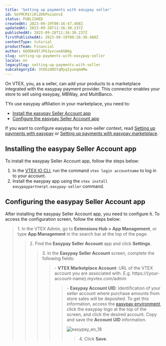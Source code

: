 ```yaml
---
title: 'Setting up payments with easypay seller'
id: 5mYMCM1tiRiZO6PozuUncE
status: PUBLISHED
createdAt: 2023-09-19T00:16:47.408Z
updatedAt: 2023-09-28T11:36:30.237Z
publishedAt: 2023-09-28T11:36:30.237Z
firstPublishedAt: 2023-09-19T00:26:38.480Z
contentType: tutorial
productTeam: Financial
author: 6DODK49lJPk3yvcoe6GB6g
slug: setting-up-payments-with-easypay-seller
locale: en
legacySlug: setting-up-payments-with-seller
subcategoryId: 3tDGibM2tqMyqIyukqmmMw
---
```


On VTEX, you, as a seller, can add your products to a marketplace integrated with the easypay payment provider. This connector enables your store to sell using easypay, MBWay, and MultiBanco.

TYo use easypay affiliation in your marketplace, you need to:

- [Install the easypay Seller Account app](#installing-the-easypay-seller-account-app)
- [Configure the easypay Seller Account app](#configuring-the-easypay-seller-account-app)

<div class="alert alert-warning" role="alert">If you want to configure easypay for a non-seller context, read <a href="https://help.vtex.com/pt/tutorial/configurar-pagamento-com-easypay--3xJQqjMIn0ARDI1HcwK88J">Setting up payments with easypay</a> or <a href="https://help.vtex.com/en/tutorial/setting-up-payments-with-easypay-marketplace--3YllWiITcPEOpteuToEdO7">Setting up payments with easypay marketplace</a>.</div>

## Installing the easypay Seller Account app

To install the easypay Seller Account app, follow the steps below:

1. In the [VTEX IO CLI](https://developers.vtex.com/docs/guides/vtex-io-documentation-vtex-io-cli-install), run the command `vtex login accountname` to log in to your account.
2. Install the easypay app using the `vtex install easypaypartnerpt.easypay-seller` command. 

## Configuring the easypay Seller Account app

After installing the easypay Seller Account app, you need to configure it. To access the configuration screen, follow the steps below:

<blockquote><ui>1. In the VTEX Admin, go to <b>Extensions Hub > App Management</b>, or type <b>App Management</b> in the search bar at the top of the page.</ui>

<blockquote><ui>2. Find the <b>Easypay Seller Account</b> app and click <b>Settings</b>.</ui>

<blockquote><ui>3. In the <b>Easypay Seller Account</b> screen, complete the following fields:</ui>

<blockquote><ui>- <b>VTEX Marketplace Account</b>: URL of the VTEX account you are associated with. E.g. https://{your-account-name}.myvtex.com/admin</ui> 

<blockquote><ui>- <b>Easypay Account UID</b>: Identification of your seller account where purchase amounts from store sales will be deposited. To get this information, access the <a href="https://backoffice.easypay.pt/">easypay environment</a>, click the easypay logo at the top of the screen, and click the desired account. Copy and save the <b>Account UID</b> information.</ui> 

![easypay_en_18](https://images.ctfassets.net/alneenqid6w5/72jPh8mwBcEqbtiCBU09Bm/2e4dd4665f90512068d9f145b7a81caa/easypay_en_18.png)

<blockquote><ui>4. Click <b>Save</b>.</ui>


